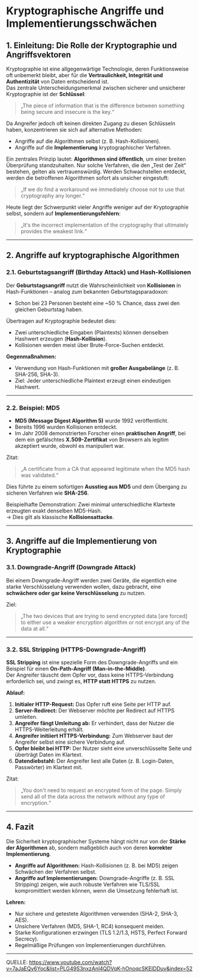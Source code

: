# Kryptographische Angriffe und Implementierungsschwächen

## 1. Einleitung: Die Rolle der Kryptographie und Angriffsvektoren
Kryptographie ist eine allgegenwärtige Technologie, deren Funktionsweise oft unbemerkt bleibt, aber für die **Vertraulichkeit, Integrität und Authentizität** von Daten entscheidend ist.  
Das zentrale Unterscheidungsmerkmal zwischen sicherer und unsicherer Kryptographie ist der **Schlüssel**:  

> „The piece of information that is the difference between something being secure and insecure is the key.“

Da Angreifer jedoch oft keinen direkten Zugang zu diesen Schlüsseln haben, konzentrieren sie sich auf alternative Methoden:  
- Angriffe auf die Algorithmen selbst (z. B. Hash-Kollisionen).  
- Angriffe auf die **Implementierung** kryptographischer Verfahren.  

Ein zentrales Prinzip lautet: **Algorithmen sind öffentlich**, um einer breiten Überprüfung standzuhalten. Nur solche Verfahren, die den „Test der Zeit“ bestehen, gelten als vertrauenswürdig. Werden Schwachstellen entdeckt, werden die betroffenen Algorithmen sofort als unsicher eingestuft:  

> „If we do find a workaround we immediately choose not to use that cryptography any longer.“

Heute liegt der Schwerpunkt vieler Angriffe weniger auf der Kryptographie selbst, sondern auf **Implementierungsfehlern**:  

> „It's the incorrect implementation of the cryptography that ultimately provides the weakest link.“

---

## 2. Angriffe auf kryptographische Algorithmen

### 2.1. Geburtstagsangriff (Birthday Attack) und Hash-Kollisionen
Der **Geburtstagsangriff** nutzt die Wahrscheinlichkeit von **Kollisionen** in Hash-Funktionen – analog zum bekannten Geburtstagsparadoxon:  
- Schon bei 23 Personen besteht eine ~50 % Chance, dass zwei den gleichen Geburtstag haben.  

Übertragen auf Kryptographie bedeutet dies:  
- Zwei unterschiedliche Eingaben (Plaintexts) können denselben Hashwert erzeugen (**Hash-Kollision**).  
- Kollisionen werden meist über Brute-Force-Suchen entdeckt.  

**Gegenmaßnahmen:**  
- Verwendung von Hash-Funktionen mit **großer Ausgabelänge** (z. B. SHA-256, SHA-3).  
- Ziel: Jeder unterschiedliche Plaintext erzeugt einen eindeutigen Hashwert.

---

### 2.2. Beispiel: MD5
- **MD5 (Message Digest Algorithm 5)** wurde 1992 veröffentlicht.  
- Bereits 1996 wurden Kollisionen entdeckt.  
- Im Jahr 2008 demonstrierten Forscher einen **praktischen Angriff**, bei dem ein gefälschtes **X.509-Zertifikat** von Browsern als legitim akzeptiert wurde, obwohl es manipuliert war.  

Zitat:  
> „A certificate from a CA that appeared legitimate when the MD5 hash was validated.“  

Dies führte zu einem sofortigen **Ausstieg aus MD5** und dem Übergang zu sicheren Verfahren wie **SHA-256**.  

Beispielhafte Demonstration: Zwei minimal unterschiedliche Klartexte erzeugten exakt denselben MD5-Hash.  
→ Dies gilt als klassische **Kollisionsattacke**.

---

## 3. Angriffe auf die Implementierung von Kryptographie

### 3.1. Downgrade-Angriff (Downgrade Attack)
Bei einem Downgrade-Angriff werden zwei Geräte, die eigentlich eine starke Verschlüsselung verwenden wollen, dazu gebracht, eine **schwächere oder gar keine Verschlüsselung** zu nutzen.  

Ziel:  
> „The two devices that are trying to send encrypted data [are forced] to either use a weaker encryption algorithm or not encrypt any of the data at all.“

---

### 3.2. SSL Stripping (HTTPS-Downgrade-Angriff)
**SSL Stripping** ist eine spezielle Form des Downgrade-Angriffs und ein Beispiel für einen **On-Path-Angriff (Man-in-the-Middle)**.  
Der Angreifer täuscht dem Opfer vor, dass keine HTTPS-Verbindung erforderlich sei, und zwingt es, **HTTP statt HTTPS** zu nutzen.

**Ablauf:**
1. **Initialer HTTP-Request:** Das Opfer ruft eine Seite per HTTP auf.  
2. **Server-Redirect:** Der Webserver möchte per Redirect auf HTTPS umleiten.  
3. **Angreifer fängt Umleitung ab:** Er verhindert, dass der Nutzer die HTTPS-Weiterleitung erhält.  
4. **Angreifer initiiert HTTPS-Verbindung:** Zum Webserver baut der Angreifer selbst eine sichere Verbindung auf.  
5. **Opfer bleibt bei HTTP:** Der Nutzer sieht eine unverschlüsselte Seite und überträgt Daten im Klartext.  
6. **Datendiebstahl:** Der Angreifer liest alle Daten (z. B. Login-Daten, Passwörter) im Klartext mit.  

Zitat:  
> „You don't need to request an encrypted form of the page. Simply send all of the data across the network without any type of encryption.“

---

## 4. Fazit
Die Sicherheit kryptographischer Systeme hängt nicht nur von der **Stärke der Algorithmen** ab, sondern maßgeblich auch von deren **korrekter Implementierung**.  

- **Angriffe auf Algorithmen:** Hash-Kollisionen (z. B. bei MD5) zeigen Schwächen der Verfahren selbst.  
- **Angriffe auf Implementierungen:** Downgrade-Angriffe (z. B. SSL Stripping) zeigen, wie auch robuste Verfahren wie TLS/SSL kompromittiert werden können, wenn die Umsetzung fehlerhaft ist.  

**Lehren:**  
- Nur sichere und getestete Algorithmen verwenden (SHA-2, SHA-3, AES).  
- Unsichere Verfahren (MD5, SHA-1, RC4) konsequent meiden.  
- Starke Konfigurationen erzwingen (TLS 1.2/1.3, HSTS, Perfect Forward Secrecy).  
- Regelmäßige Prüfungen von Implementierungen durchführen.  
---
QUELLE: https://www.youtube.com/watch?v=7aJaEQy6Yoc&list=PLG49S3nxzAnl4QDVqK-hOnoqcSKEIDDuv&index=52